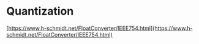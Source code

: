 # Quantization

[https://www.h-schmidt.net/FloatConverter/IEEE754.html](https://www.h-schmidt.net/FloatConverter/IEEE754.html)

